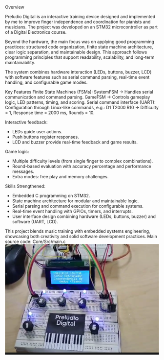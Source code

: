 Overview

Preludio Digital is an interactive training device designed and implemented by me to improve finger independence and coordination for pianists and musicians. The project was developed on an STM32 microcontroller as part of a Digital Electronics course.

Beyond the hardware, the main focus was on applying good programming practices: structured code organization, finite state machine architecture, clear logic separation, and maintainable design. This approach follows programming principles that support readability, scalability, and long-term maintainability.

The system combines hardware interaction (LEDs, buttons, buzzer, LCD) with software features such as serial command parsing, real-time event handling, and configurable game modes.

Key Features
Finite State Machines (FSMs):
SystemFSM → Handles serial communication and command parsing.
GameFSM → Controls gameplay logic, LED patterns, timing, and scoring.
Serial command interface (UART):
Configuration through Linux-like commands, e.g.: D1 T2000 R10
→ Difficulty = 1, Response time = 2000 ms, Rounds = 10.

Interactive feedback:
- LEDs guide user actions.
- Push buttons register responses.
- LCD and buzzer provide real-time feedback and game results.

Game logic:
- Multiple difficulty levels (from single finger to complex combinations).
- Round-based evaluation with accuracy percentage and performance messages.
- Extra modes: free play and memory challenges.

Skills Strengthened:
- Embedded C programming on STM32.
- State machine architecture for modular and maintainable logic.
- Serial parsing and command execution for configurable systems.
- Real-time event handling with GPIOs, timers, and interrupts.
- User interface design combining hardware (LEDs, buttons, buzzer) and software (UART, LCD).

This project blends music training with embedded systems engineering, showcasing both creativity and solid software development practices.
Main source code: Core/Src/main.c
![Demo del taxímetro](PreludioDigitalM.png)
